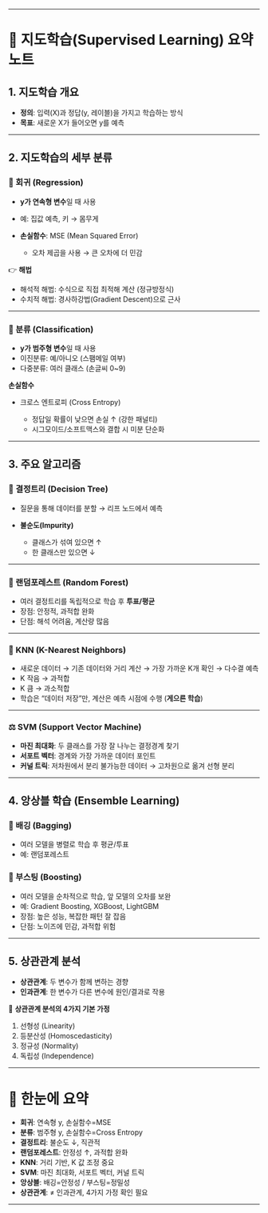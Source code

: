 
---

# 📘 지도학습(Supervised Learning) 요약노트

## 1. 지도학습 개요

* **정의**: 입력(X)과 정답(y, 레이블)을 가지고 학습하는 방식
* **목표**: 새로운 X가 들어오면 y를 예측

---

## 2. 지도학습의 세부 분류

### 🔹 회귀 (Regression)

* **y가 연속형 변수**일 때 사용
* 예: 집값 예측, 키 → 몸무게
* **손실함수**: MSE (Mean Squared Error)

  * 오차 제곱을 사용 → 큰 오차에 더 민감

👉 **해법**

* 해석적 해법: 수식으로 직접 최적해 계산 (정규방정식)
* 수치적 해법: 경사하강법(Gradient Descent)으로 근사

---

### 🔹 분류 (Classification)

* **y가 범주형 변수**일 때 사용
* 이진분류: 예/아니오 (스팸메일 여부)
* 다중분류: 여러 클래스 (손글씨 0\~9)

**손실함수**

* 크로스 엔트로피 (Cross Entropy)

  * 정답일 확률이 낮으면 손실 ↑ (강한 패널티)
  * 시그모이드/소프트맥스와 결합 시 미분 단순화

---

## 3. 주요 알고리즘

### 🌳 결정트리 (Decision Tree)

* 질문을 통해 데이터를 분할 → 리프 노드에서 예측
* **불순도(Impurity)**

  * 클래스가 섞여 있으면 ↑
  * 한 클래스만 있으면 ↓

---

### 🌲 랜덤포레스트 (Random Forest)

* 여러 결정트리를 독립적으로 학습 후 **투표/평균**
* 장점: 안정적, 과적합 완화
* 단점: 해석 어려움, 계산량 많음

---

### 👥 KNN (K-Nearest Neighbors)

* 새로운 데이터 → 기존 데이터와 거리 계산 → 가장 가까운 K개 확인 → 다수결 예측
* K 작음 → 과적합
* K 큼 → 과소적합
* 학습은 “데이터 저장”만, 계산은 예측 시점에 수행 (**게으른 학습**)

---

### ⚖️ SVM (Support Vector Machine)

* **마진 최대화**: 두 클래스를 가장 잘 나누는 결정경계 찾기
* **서포트 벡터**: 경계와 가장 가까운 데이터 포인트
* **커널 트릭**: 저차원에서 분리 불가능한 데이터 → 고차원으로 옮겨 선형 분리

---

## 4. 앙상블 학습 (Ensemble Learning)

### 🔹 배깅 (Bagging)

* 여러 모델을 병렬로 학습 후 평균/투표
* 예: 랜덤포레스트

### 🔹 부스팅 (Boosting)

* 여러 모델을 순차적으로 학습, 앞 모델의 오차를 보완
* 예: Gradient Boosting, XGBoost, LightGBM
* 장점: 높은 성능, 복잡한 패턴 잘 잡음
* 단점: 노이즈에 민감, 과적합 위험

---

## 5. 상관관계 분석

* **상관관계**: 두 변수가 함께 변하는 경향
* **인과관계**: 한 변수가 다른 변수에 원인/결과로 작용

📌 **상관관계 분석의 4가지 기본 가정**

1. 선형성 (Linearity)
2. 등분산성 (Homoscedasticity)
3. 정규성 (Normality)
4. 독립성 (Independence)

---

# 📝 한눈에 요약

* **회귀**: 연속형 y, 손실함수=MSE
* **분류**: 범주형 y, 손실함수=Cross Entropy
* **결정트리**: 불순도 ↓, 직관적
* **랜덤포레스트**: 안정성 ↑, 과적합 완화
* **KNN**: 거리 기반, K 값 조정 중요
* **SVM**: 마진 최대화, 서포트 벡터, 커널 트릭
* **앙상블**: 배깅=안정성 / 부스팅=정밀성
* **상관관계**: ≠ 인과관계, 4가지 가정 확인 필요

---

